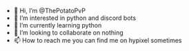 - 👋 Hi, I’m @ThePotatoPvP
- 👀 I’m interested in python and discord bots
- 🌱 I’m currently learning python
- 💞️ I’m looking to collaborate on nothing
- 📫 How to reach me you can find me on hypixel sometimes

<!---
ThePotatoPvP/ThePotatoPvP is a ✨ special ✨ repository because its `README.md` (this file) appears on your GitHub profile.
You can click the Preview link to take a look at your changes.
--->
